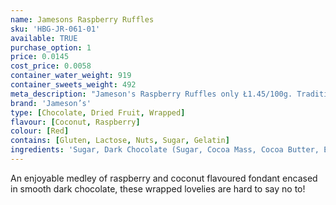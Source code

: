 ```yaml
---
name: Jamesons Raspberry Ruffles
sku: 'HBG-JR-061-01'
available: TRUE
purchase_option: 1
price: 0.0145
cost_price: 0.0058
container_water_weight: 919
container_sweets_weight: 492
meta_description: "Jameson's Raspberry Ruffles only Ł1.45/100g. Traditional sweets and more at Humbugs Confectionery Store. Specialists in satisfying your sweet tooth!"
brand: 'Jameson’s'
type: [Chocolate, Dried Fruit, Wrapped]
flavour: [Coconut, Raspberry]
colour: [Red]
contains: [Gluten, Lactose, Nuts, Sugar, Gelatin]
ingredients: 'Sugar, Dark Chocolate (Sugar, Cocoa Mass, Cocoa Butter, Emulsifier: Soya Lecithin E322), Coconut (19%), Glucose Syrup, Citric Acid, Invertase, Colours: E122'
---
```

An enjoyable medley of raspberry and coconut flavoured fondant encased in smooth dark chocolate, these wrapped lovelies are hard to say no to!